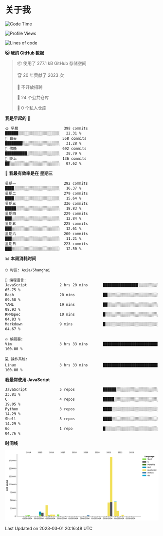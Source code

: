# 关于我

<!--START_SECTION:waka-->
![Code Time](http://img.shields.io/badge/Code%20Time-729%20hrs%2014%20mins-blue)

![Profile Views](http://img.shields.io/badge/%E4%B8%AA%E4%BA%BA%E8%B5%84%E6%96%99%E8%A7%82%E7%9C%8B%E6%AC%A1%E6%95%B0-6-blue)

![Lines of code](https://img.shields.io/badge/%E4%BB%8E%E3%80%8CHello%20World%E3%80%8D%E8%B5%B7%E6%88%91%E5%B7%B2%E7%BB%8F%E5%86%99%E4%BA%86-332.3%20thousand%20%E8%A1%8C%E4%BB%A3%E7%A0%81-blue)

**🐱 我的 GitHub 数据** 

> 📦  使用了 277.1 kB GitHub 存储空间 
 > 
> 🏆 20 年贡献了 2023 次
 > 
> 🚫 不开放招聘
 > 
> 📜 24 个公共仓库 
 > 
> 🔑 0 个私人仓库 
 > 
**我是早起的 🐤** 

```text
🌞 早晨                     398 commits         ██████░░░░░░░░░░░░░░░░░░░   22.31 % 
🌆 白天                     558 commits         ████████░░░░░░░░░░░░░░░░░   31.28 % 
🌃 傍晚                     692 commits         ██████████░░░░░░░░░░░░░░░   38.79 % 
🌙 晚上                     136 commits         ██░░░░░░░░░░░░░░░░░░░░░░░   07.62 % 
```
📅 **我最有效率是在 星期三** 

```text
星期一                      292 commits         ████░░░░░░░░░░░░░░░░░░░░░   16.37 % 
星期二                      279 commits         ████░░░░░░░░░░░░░░░░░░░░░   15.64 % 
星期三                      336 commits         █████░░░░░░░░░░░░░░░░░░░░   18.83 % 
星期四                      229 commits         ███░░░░░░░░░░░░░░░░░░░░░░   12.84 % 
星期五                      225 commits         ███░░░░░░░░░░░░░░░░░░░░░░   12.61 % 
星期六                      200 commits         ███░░░░░░░░░░░░░░░░░░░░░░   11.21 % 
星期日                      223 commits         ███░░░░░░░░░░░░░░░░░░░░░░   12.50 % 
```


📊 **本周消耗时间** 

```text
🕑︎ 时区: Asia/Shanghai

💬 编程语言: 
JavaScript               2 hrs 20 mins       ████████████████░░░░░░░░░   65.75 % 
Bash                     20 mins             ██░░░░░░░░░░░░░░░░░░░░░░░   09.58 % 
YAML                     19 mins             ██░░░░░░░░░░░░░░░░░░░░░░░   08.93 % 
RPMSpec                  10 mins             █░░░░░░░░░░░░░░░░░░░░░░░░   04.83 % 
Markdown                 9 mins              █░░░░░░░░░░░░░░░░░░░░░░░░   04.67 % 

🔥 编辑器: 
Vim                      3 hrs 33 mins       █████████████████████████   100.00 % 

💻 操作系统: 
Linux                    3 hrs 33 mins       █████████████████████████   100.00 % 
```

**我最常使用 JavaScript** 

```text
JavaScript               5 repos             ██████░░░░░░░░░░░░░░░░░░░   23.81 % 
C                        4 repos             █████░░░░░░░░░░░░░░░░░░░░   19.05 % 
Python                   3 repos             ████░░░░░░░░░░░░░░░░░░░░░   14.29 % 
Shell                    3 repos             ████░░░░░░░░░░░░░░░░░░░░░   14.29 % 
Go                       1 repo              █░░░░░░░░░░░░░░░░░░░░░░░░   04.76 % 
```



**时间线**

![Lines of Code chart](https://raw.githubusercontent.com/Arondight/Arondight/master/assets/bar_graph.png)


 Last Updated on 2023-03-01 20:16:48 UTC
<!--END_SECTION:waka-->
